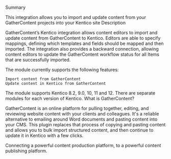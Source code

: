  Summary

This integration allows you to import and update content from your GatherContent projects into your Kentico site
Description

GatherContent’s Kentico integration allows content editors to import and update content from GatherContent to Kentico. Editors are able to specify mappings, defining which templates and fields should be mapped and then imported. The integration also provides a backward connection, allowing content editors to update the GatherContent workflow status for all Items that are successfully imported.

The module currently supports the following features:

    Import content from GatherContent
    Update content in Kentico from GatherContent

The module supports Kentico 8.2, 9.0, 10, 11 and 12. There are separate modules for each version of Kentico.
What is GatherContent?

GatherContent is an online platform for pulling together, editing, and reviewing website content with your clients and colleagues. It's a reliable alternative to emailing around Word documents and pasting content into your CMS. This plugin replaces that process of copying and pasting content and allows you to bulk import structured content, and then continue to update it in Kentico with a few clicks.

Connecting a powerful content production platform, to a powerful content publishing platform.
